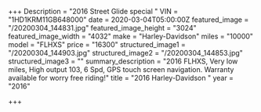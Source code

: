 +++
Description = "2016 Street Glide special "
VIN = "1HD1KRM11GB648000"
date = 2020-03-04T05:00:00Z
featured_image = "/20200304_144831.jpg"
featured_image_height = "3024"
featured_image_width = "4032"
make = "Harley-Davidson"
miles = "10000"
model = "FLHXS"
price = "16300"
structured_image1 = "/20200304_144903.jpg"
structured_image2 = "/20200304_144853.jpg"
structured_image3 = ""
summary_description = "2016 FLHXS, Very low miles, High output 103, 6 Spd, GPS touch screen navigation. Warranty available for worry free riding!"
title = "2016 Harley-Davidson "
year = "2016"

+++
